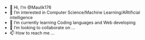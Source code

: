 - 👋 Hi, I’m @Maulik176
- 👀 I’m interested in Computer Science/Machine Learning/ARtificial intelligence
- 🌱 I’m currently learning Coding languages and Web developing 
- 💞️ I’m looking to collaborate on ...
- 📫 How to reach me ...

<!---
Maulik176/Maulik176 is a ✨ special ✨ repository because its `README.md` (this file) appears on your GitHub profile.
You can click the Preview link to take a look at your changes.
--->
